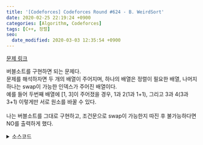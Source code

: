 ```yaml
---
title: '[Codeforces] Codeforces Round #624 - B. WeirdSort'
date: 2020-02-25 22:19:24 +0900
categories: [Algorithm, Codeforces]
tags: [C++, 정렬]
seo:
  date_modified: 2020-03-03 12:35:54 +0900
---
```


[문제 링크](http://codeforces.com/contest/1311/problem/B)

버블소트를 구현하면 되는 문제다.<br>
문제를 해석하자면 두 개의 배열이 주어지며, 하나의 배열은 정렬이 필요한 배열, 나머지 하나는 swap이 가능한 인덱스가 주어진 배열이다.<br>
예를 들어 두번째 배열에 [1, 3]이 주어졌을 경우, 1과 2(1과 1+1), 그리고 3과 4(3과 3+1) 이렇게만 서로 원소를 바꿀 수 있다.<br><br>
나는 버블소트를 그대로 구현하고, 조건문으로 swap이 가능한지 따진 후 불가능하다면 NO를 출력하게 했다.

<details>
  <summary> 소스코드 </summary>
    <div markdown="1">

```c++

#include <iostream>
#include <limits.h>
#include <algorithm>
#include <functional>
#include <vector>
#include <string.h>
#include <ctype.h>
#include <cmath>
#include <queue>
#include <stack>
#include <string>
#include <set>
#include <map>
using namespace std;
typedef tuple<int, int, int> T;
typedef pair<int, int> PII;
 
int main(void) {
	int t, n, m, a[105], dest[105];
	
	scanf("%d", &t);
	for (int T = 0; T < t; T++) {
		int aa;
		bool ck = true;
		bool p[105] = { false };
		scanf("%d %d", &n, &m);
		for (int i = 0; i < n; i++)
			scanf("%d", a + i);
		for (int i = 0; i < m; i++) {
			scanf("%d", &aa);
			p[aa-1] = true;
		}
 
		for (int j = 0; j < n - 1; j++) {
			for (int i = 0; i < n - 1; i++) {
				if (a[i] > a[i + 1]) {
					if (p[i]) swap(a[i], a[i + 1]);
					else {
						ck = false;
						break;
					}
				}
			}
		}
 
		for (int i = 0; i < n - 1; i++) {
			if (a[i] > a[i + 1]) {
				ck = false;
				break;
			}
		}
 
		printf("%s\n", ck ? "YES" : "NO");
	}
 
 
	return 0;
}
```

</div>
</details>